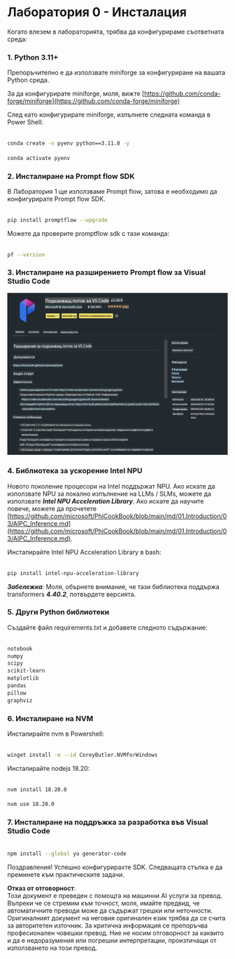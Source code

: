 # **Лаборатория 0 - Инсталация**

Когато влезем в лабораторията, трябва да конфигурираме съответната среда:


### **1. Python 3.11+**

Препоръчително е да използвате miniforge за конфигуриране на вашата Python среда.

За да конфигурирате miniforge, моля, вижте [https://github.com/conda-forge/miniforge](https://github.com/conda-forge/miniforge)

След като конфигурирате miniforge, изпълнете следната команда в Power Shell:

```bash

conda create -n pyenv python==3.11.8 -y

conda activate pyenv

```


### **2. Инсталиране на Prompt flow SDK**

В Лаборатория 1 ще използваме Prompt flow, затова е необходимо да конфигурирате Prompt flow SDK.

```bash

pip install promptflow --upgrade

```

Можете да проверите promptflow sdk с тази команда:


```bash

pf --version

```

### **3. Инсталиране на разширението Prompt flow за Visual Studio Code**

![pf](../../../../../../../../../translated_images/pf_ext.fa065f22e1ee3e67157662d8be5241f346ddd83744045e3406d92b570e8d8b36.bg.png)


### **4. Библиотека за ускорение Intel NPU**

Новото поколение процесори на Intel поддържат NPU. Ако искате да използвате NPU за локално изпълнение на LLMs / SLMs, можете да използвате ***Intel NPU Acceleration Library***. Ако искате да научите повече, можете да прочетете [https://github.com/microsoft/PhiCookBook/blob/main/md/01.Introduction/03/AIPC_Inference.md](https://github.com/microsoft/PhiCookBook/blob/main/md/01.Introduction/03/AIPC_Inference.md).

Инсталирайте Intel NPU Acceleration Library в bash:

```bash

pip install intel-npu-acceleration-library

```

***Забележка***: Моля, обърнете внимание, че тази библиотека поддържа transformers ***4.40.2***, потвърдете версията.


### **5. Други Python библиотеки**

Създайте файл requirements.txt и добавете следното съдържание:

```txt

notebook
numpy 
scipy 
scikit-learn 
matplotlib 
pandas 
pillow 
graphviz

```


### **6. Инсталиране на NVM**

Инсталирайте nvm в Powershell:


```bash

winget install -e --id CoreyButler.NVMforWindows

```

Инсталирайте nodejs 18.20:


```bash

nvm install 18.20.0

nvm use 18.20.0

```

### **7. Инсталиране на поддръжка за разработка във Visual Studio Code**


```bash

npm install --global yo generator-code

```

Поздравления! Успешно конфигурирахте SDK. Следващата стъпка е да преминете към практическите задачи.

**Отказ от отговорност**:  
Този документ е преведен с помощта на машинни AI услуги за превод. Въпреки че се стремим към точност, моля, имайте предвид, че автоматичните преводи може да съдържат грешки или неточности. Оригиналният документ на неговия оригинален език трябва да се счита за авторитетен източник. За критична информация се препоръчва професионален човешки превод. Ние не носим отговорност за каквито и да е недоразумения или погрешни интерпретации, произтичащи от използването на този превод.